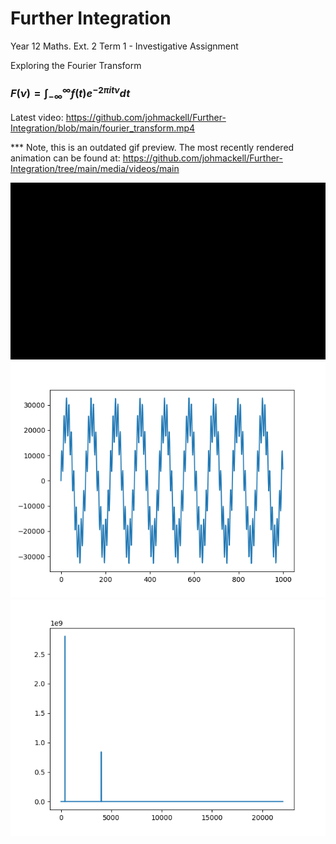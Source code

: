 # Further Integration
 Year 12 Maths. Ext. 2 Term 1 - Investigative Assignment

 Exploring the Fourier Transform

 ### $` F(\nu)=\int_{-\infty}^{\infty}f(t)e^{-2\pi it\nu} dt `$


Latest video:
https://github.com/johmackell/Further-Integration/blob/main/fourier_transform.mp4


*** Note, this is an outdated gif preview. The most recently rendered animation can be found at:
https://github.com/johmackell/Further-Integration/tree/main/media/videos/main
        
![Alt Text](https://github.com/johmackell/Further-Integration/blob/main/src/integral.gif)
![Alt Text](https://github.com/johmackell/Further-Integration/blob/main/src/Figure_1.png)
![Alt Text](https://github.com/johmackell/Further-Integration/blob/main/src/Figure_2.png)
